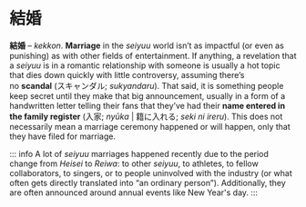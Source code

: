 # 結婚

**結婚** – *kekkon*. **Marriage** in the *seiyuu* world isn’t as impactful (or even as punishing) as with other fields of entertainment. If anything, a revelation that a *seiyuu* is in a romantic relationship with someone is usually a hot topic that dies down quickly with little controversy, assuming there’s no **scandal** (スキャンダル; *sukyandaru*). That said, it is something people keep secret until they make that big announcement, usually in a form of a handwritten letter telling their fans that they’ve had their **name entered in the family register** (入家; *nyūka* | 籍に入れる; *seki ni ireru*). This does not necessarily mean a marriage ceremony happened or will happen, only that they have filed for marriage.

::: info
A lot of *seiyuu* marriages happened recently due to the period change from *Heisei* to *Reiwa*: to other *seiyuu*, to athletes, to fellow collaborators, to singers, or to people uninvolved with the industry (or what often gets directly translated into “an ordinary person”). Additionally, they are often announced around annual events like New Year's day.
:::

